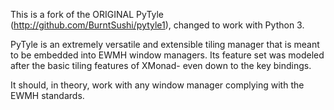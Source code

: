 This is a fork of the ORIGINAL PyTyle (http://github.com/BurntSushi/pytyle1),
changed to work with Python 3.

PyTyle is an extremely versatile and extensible tiling manager that is meant
to be embedded into EWMH window managers. Its feature set was modeled after
the basic tiling features of XMonad- even down to the key bindings.

It should, in theory, work with any window manager complying with the EWMH
standards.
